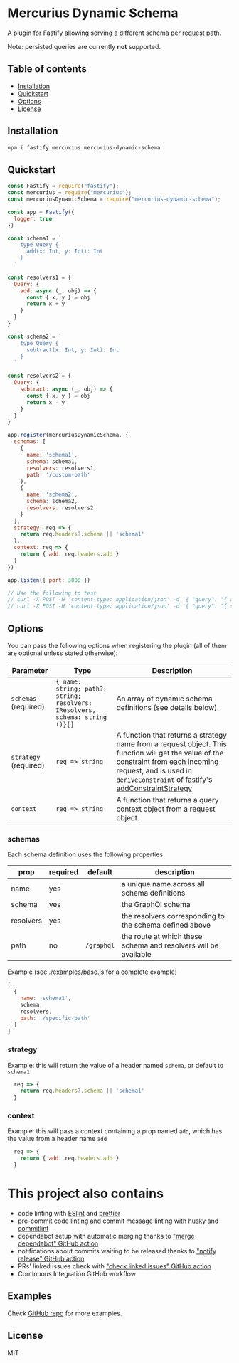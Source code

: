 # Mercurius Dynamic Schema 

A plugin for Fastify allowing serving a different schema per request path.

Note: persisted queries are currently **not** supported.

## Table of contents

- [Installation](#installation)
- [Quickstart](#quickstart)
- [Options](#options)
- [License](#license)

## Installation

```bash
npm i fastify mercurius mercurius-dynamic-schema
```

## Quickstart

```js
const Fastify = require("fastify");
const mercurius = require("mercurius");
const mercuriusDynamicSchema = require("mercurius-dynamic-schema");

const app = Fastify({
  logger: true
})

const schema1 = `
    type Query {
      add(x: Int, y: Int): Int
    }
  `

const resolvers1 = {
  Query: {
    add: async (_, obj) => {
      const { x, y } = obj
      return x + y
    }
  }
}

const schema2 = `
    type Query {
      subtract(x: Int, y: Int): Int
    }
  `

const resolvers2 = {
  Query: {
    subtract: async (_, obj) => {
      const { x, y } = obj
      return x - y
    }
  }
}

app.register(mercuriusDynamicSchema, {
  schemas: [
    {
      name: 'schema1',
      schema: schema1,
      resolvers: resolvers1,
      path: '/custom-path'
    },
    {
      name: 'schema2',
      schema: schema2,
      resolvers: resolvers2
    }
  ],
  strategy: req => {
    return req.headers?.schema || 'schema1'
  },
  context: req => {
    return { add: req.headers.add }
  }
})

app.listen({ port: 3000 })

// Use the following to test
// curl -X POST -H 'content-type: application/json' -d '{ "query": "{ add(x: 2, y: 2) }" }' localhost:3000/custom-path
// curl -X POST -H 'content-type: application/json' -d '{ "query": "{ subtract(x: 2, y: 1) }" }' localhost:3000/graphql
```

## Options

You can pass the following options when registering the plugin (all of them are optional unless stated otherwise):

| Parameter | Type | Description |
| --- | --- | --- |
| `schemas` (required) | `{ name: string; path?: string; resolvers: IResolvers, schema: string ()}[]` | An array of dynamic schema definitions (see details below).
| `strategy` (required) | `req => string` | A function that returns a strategy name from a request object. This function will get the value of the constraint from each incoming request, and is used in `deriveConstraint` of fastify's [addConstraintStrategy](https://fastify.dev/docs/latest/Reference/Server/#addconstraintstrategy)
| `context` | `req => string` | A function that returns a query context object from a request object.|

### **schemas**
Each schema definition uses the following properties

|prop | required | default | description |
|-----|----------|---------|-------------|
|name| yes | | a unique name across all schema definitions|
|schema| yes | | the GraphQl schema|
|resolvers| yes | | the resolvers corresponding to the schema defined above|
|path| no | `/graphql` | the route at which these schema and resolvers will be available|

Example (see [./examples/base.js](mercurius-dynamic-schema/blob/master/examples/base.js) for a complete example)

```js
[
  {
    name: 'schema1',
    schema,
    resolvers,
    path: '/specific-path'
  }
]
```

### **strategy**

Example: this will return the value of a header named `schema`, or default to `schema1`

```js
  req => {
    return req.headers?.schema || 'schema1'
  }
```

### **context**

Example: this will pass a context containing a prop named `add`, which has the value from a header name `add`

```js
  req => {
    return { add: req.headers.add }
  }
```

# This project also contains

- code linting with [ESlint](https://eslint.org) and [prettier](https://prettier.io)
- pre-commit code linting and commit message linting with [husky](https://www.npmjs.com/package/husky) and [commitlint](https://commitlint.js.org/)
- dependabot setup with automatic merging thanks to ["merge dependabot" GitHub action](https://github.com/fastify/github-action-merge-dependabot)
- notifications about commits waiting to be released thanks to ["notify release" GitHub action](https://github.com/nearform/github-action-notify-release)
- PRs' linked issues check with ["check linked issues" GitHub action](https://github.com/nearform/github-action-check-linked-issues)
- Continuous Integration GitHub workflow


## Examples

Check [GitHub repo](mercurius-dynamic-schema/blob/master/examples) for more examples.

## License

MIT